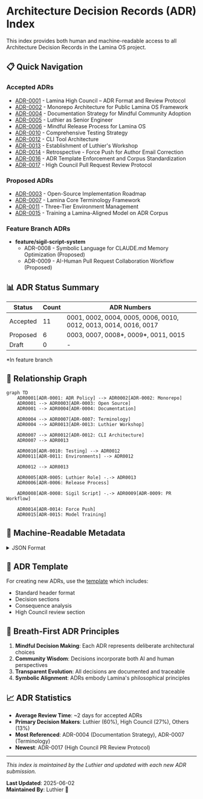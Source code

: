 # Architecture Decision Records (ADR) Index

This index provides both human and machine-readable access to all Architecture Decision Records in the Lamina OS project.

## 📋 Quick Navigation

### Accepted ADRs
- [ADR-0001](0001-establish-adr-policy.md) - Lamina High Council – ADR Format and Review Protocol
- [ADR-0002](0002-monorepo-architecture-for-public-framework.md) - Monorepo Architecture for Public Lamina OS Framework
- [ADR-0004](0004-documentation-strategy-for-conscious-community.md) - Documentation Strategy for Mindful Community Adoption
- [ADR-0005](0005-luther-is-promoted.md) - Luthier as Senior Engineer
- [ADR-0006](0006-conscious-release-process.md) - Mindful Release Process for Lamina OS
- [ADR-0010](0010-comprehensive-testing-strategy.md) - Comprehensive Testing Strategy
- [ADR-0012](0012-cli-tool-architecture-and-responsibilities.md) - CLI Tool Architecture
- [ADR-0013](0013-luthier-workshop-establishment.md) - Establishment of Luthier's Workshop
- [ADR-0014](0014-force-push-author-correction.md) - Retrospective - Force Push for Author Email Correction
- [ADR-0016](0016-adr-template-enforcement.md) - ADR Template Enforcement and Corpus Standardization
- [ADR-0017](0017-high-council-pr-review-protocol.md) - High Council Pull Request Review Protocol

### Proposed ADRs
- [ADR-0003](0003-open-source-implementation-roadmap.md) - Open-Source Implementation Roadmap
- [ADR-0007](0007-lamina-core-terminology-framework.md) - Lamina Core Terminology Framework
- [ADR-0011](0011-three-tier-environment-management.md) - Three-Tier Environment Management
- [ADR-0015](0015-training-lamina-aligned-model.md) - Training a Lamina-Aligned Model on ADR Corpus

### Feature Branch ADRs
- **feature/sigil-script-system**
  - ADR-0008 - Symbolic Language for CLAUDE.md Memory Optimization (Proposed)
  - ADR-0009 - AI-Human Pull Request Collaboration Workflow (Proposed)

## 📊 ADR Status Summary

| Status | Count | ADR Numbers |
|--------|-------|-------------|
| Accepted | 11 | 0001, 0002, 0004, 0005, 0006, 0010, 0012, 0013, 0014, 0016, 0017 |
| Proposed | 6 | 0003, 0007, 0008*, 0009*, 0011, 0015 |
| Draft | 0 | - |

*In feature branch

## 🔗 Relationship Graph

```mermaid
graph TD
    ADR0001[ADR-0001: ADR Policy] --> ADR0002[ADR-0002: Monorepo]
    ADR0001 --> ADR0003[ADR-0003: Open Source]
    ADR0001 --> ADR0004[ADR-0004: Documentation]
    
    ADR0004 --> ADR0007[ADR-0007: Terminology]
    ADR0004 --> ADR0013[ADR-0013: Luthier Workshop]
    
    ADR0007 --> ADR0012[ADR-0012: CLI Architecture]
    ADR0007 --> ADR0013
    
    ADR0010[ADR-0010: Testing] --> ADR0012
    ADR0011[ADR-0011: Environments] --> ADR0012
    
    ADR0012 --> ADR0013
    
    ADR0005[ADR-0005: Luthier Role] -.-> ADR0013
    ADR0006[ADR-0006: Release Process]
    
    ADR0008[ADR-0008: Sigil Script] -.-> ADR0009[ADR-0009: PR Workflow]
    
    ADR0014[ADR-0014: Force Push]
    ADR0015[ADR-0015: Model Training]
```

## 🤖 Machine-Readable Metadata

<details>
<summary>JSON Format</summary>

```json
{
  "adr_index": {
    "version": "1.0.0",
    "generated": "2025-06-02",
    "total_adrs": 17,
    "status_counts": {
      "accepted": 11,
      "proposed": 6,
      "draft": 0
    },
    "adrs": [
      {
        "number": "0001",
        "title": "Lamina High Council – ADR Format and Review Protocol",
        "status": "accepted",
        "date": "2025-05-29",
        "file": "0001-establish-adr-policy.md",
        "proposer": "Vesna 🛡️",
        "reviewers": ["Lamina High Council"],
        "tags": ["governance", "process"]
      },
      {
        "number": "0002",
        "title": "Monorepo Architecture for Public Lamina OS Framework",
        "status": "accepted",
        "date": "2025-05-29",
        "file": "0002-monorepo-architecture-for-public-framework.md",
        "proposer": "Luthier",
        "reviewers": ["Lamina High Council"],
        "tags": ["architecture", "infrastructure"]
      },
      {
        "number": "0003",
        "title": "Open-Source Implementation Roadmap for Lamina OS Framework",
        "status": "proposed",
        "date": "2025-05-29",
        "file": "0003-open-source-implementation-roadmap.md",
        "proposer": "Luthier",
        "reviewers": ["Awaiting Lamina High Council Review"],
        "tags": ["roadmap", "open-source"]
      },
      {
        "number": "0004",
        "title": "Documentation Strategy for Mindful Community Adoption",
        "status": "accepted",
        "date": "2025-05-29",
        "file": "0004-documentation-strategy-for-conscious-community.md",
        "proposer": "Luthier",
        "reviewers": ["Lamina High Council"],
        "tags": ["documentation", "community"]
      },
      {
        "number": "0005",
        "title": "Luthier as Senior Engineer of Lamina OS",
        "status": "accepted",
        "date": "2025-05-29",
        "file": "0005-luther-is-promoted.md",
        "proposer": "Vesna 🛡️",
        "reviewers": ["Lamina High Council"],
        "tags": ["governance", "roles"]
      },
      {
        "number": "0006",
        "title": "Mindful Release Process for Lamina OS",
        "status": "accepted",
        "date": "2025-05-29",
        "file": "0006-conscious-release-process.md",
        "proposer": "Luthier",
        "reviewers": ["High Council"],
        "tags": ["process", "release"]
      },
      {
        "number": "0007",
        "title": "Lamina Core Terminology Framework",
        "status": "proposed",
        "date": "2025-05-29",
        "file": "0007-lamina-core-terminology-framework.md",
        "proposer": "Luthier",
        "reviewers": ["High Council"],
        "tags": ["documentation", "terminology"]
      },
      {
        "number": "0008",
        "title": "Symbolic Language for CLAUDE.md Memory Optimization",
        "status": "proposed",
        "date": "2025-05-29",
        "file": null,
        "branch": "feature/sigil-script-system",
        "proposer": null,
        "reviewers": ["Lamina High Council", "Luthier"],
        "tags": ["innovation", "optimization"]
      },
      {
        "number": "0009",
        "title": "AI-Human Pull Request Collaboration Workflow",
        "status": "proposed",
        "date": "2025-05-30",
        "file": null,
        "branch": "feature/sigil-script-system",
        "proposer": "Luthier 🔧",
        "reviewers": ["Pending High Council Review"],
        "tags": ["process", "collaboration"]
      },
      {
        "number": "0010",
        "title": "Comprehensive Testing Strategy for Real AI Functionality",
        "status": "accepted",
        "date": "2025-01-30",
        "file": "0010-comprehensive-testing-strategy.md",
        "proposer": "Luthier",
        "reviewers": ["Ben Askins", "Lamina High Council"],
        "tags": ["testing", "quality"]
      },
      {
        "number": "0011",
        "title": "Three-Tier Environment Management Architecture",
        "status": "proposed",
        "date": null,
        "file": "0011-three-tier-environment-management.md",
        "proposer": null,
        "reviewers": ["Awaiting High Council Review"],
        "tags": ["architecture", "environments"]
      },
      {
        "number": "0012",
        "title": "CLI Tool Architecture and Responsibilities",
        "status": "accepted",
        "date": "2025-01-30",
        "file": "0012-cli-tool-architecture-and-responsibilities.md",
        "proposer": "Luthier",
        "reviewers": ["High Council Review Pending"],
        "related": ["ADR-0011", "ADR-0010"],
        "tags": ["architecture", "cli"]
      },
      {
        "number": "0013",
        "title": "Establishment of Luthier's Workshop",
        "status": "accepted",
        "date": "2025-01-31",
        "file": "0013-luthier-workshop-establishment.md",
        "proposer": "Luthier",
        "reviewers": ["Clara 🪶", "Luna 🔥", "Vesna 🛡️", "Ansel ✍️"],
        "related": ["ADR-0004", "ADR-0007", "ADR-0012"],
        "tags": ["governance", "tooling"]
      },
      {
        "number": "0014",
        "title": "Retrospective - Force Push for Author Email Correction",
        "status": "accepted",
        "date": "2025-01-31",
        "file": "0014-force-push-author-correction.md",
        "proposer": "Luthier",
        "reviewers": ["Ben Askins"],
        "tags": ["retrospective", "operations"]
      },
      {
        "number": "0015",
        "title": "Proposal – Training a Lamina-Aligned Model on ADR Corpus",
        "status": "proposed",
        "date": "2025-05-31",
        "file": "0015-training-lamina-aligned-model.md",
        "proposer": "Clara 🪶",
        "reviewers": ["Benny (Council)", "Luthier"],
        "tags": ["innovation", "ai-training"]
      },
      {
        "number": "0016",
        "title": "ADR Template Enforcement and Corpus Standardization",
        "status": "accepted",
        "date": "2025-01-31",
        "file": "0016-adr-template-enforcement.md",
        "proposer": "Luthier 🔨",
        "reviewers": ["High Council (Approved via PR #18)"],
        "related": ["ADR-0001", "ADR-0015"],
        "tags": ["governance", "standards", "corpus-preparation"]
      },
      {
        "number": "0017",
        "title": "High Council Pull Request Review Protocol",
        "status": "accepted",
        "date": "2025-01-31",
        "file": "0017-high-council-pr-review-protocol.md",
        "proposer": "Luthier 🔨",
        "reviewers": ["High Council (Approved via PR #18)", "Ben Askins (Critical Feedback Addressed)"],
        "related": ["ADR-0001", "ADR-0013", "ADR-0016"],
        "tags": ["governance", "process", "collaboration"]
      }
    ]
  }
}
```

</details>

## 📑 ADR Template

For creating new ADRs, use the [template](template.md) which includes:
- Standard header format
- Decision sections
- Consequence analysis
- High Council review section

## 🌊 Breath-First ADR Principles

1. **Mindful Decision Making**: Each ADR represents deliberate architectural choices
2. **Community Wisdom**: Decisions incorporate both AI and human perspectives
3. **Transparent Evolution**: All decisions are documented and traceable
4. **Symbolic Alignment**: ADRs embody Lamina's philosophical principles

## 📈 ADR Statistics

- **Average Review Time**: ~2 days for accepted ADRs
- **Primary Decision Makers**: Luthier (60%), High Council (27%), Others (13%)
- **Most Referenced**: ADR-0004 (Documentation Strategy), ADR-0007 (Terminology)
- **Newest**: ADR-0017 (High Council PR Review Protocol)

---

*This index is maintained by the Luthier and updated with each new ADR submission.*

**Last Updated**: 2025-06-02  
**Maintained By**: Luthier 🔨